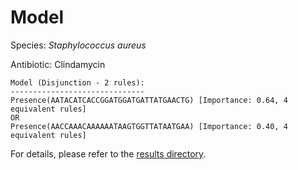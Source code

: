 
# Model

Species: *Staphylococcus aureus*

Antibiotic: Clindamycin

```
Model (Disjunction - 2 rules):
------------------------------
Presence(AATACATCACCGGATGGATGATTATGAACTG) [Importance: 0.64, 4 equivalent rules]
OR
Presence(AACCAAACAAAAAATAAGTGGTTATAATGAA) [Importance: 0.40, 4 equivalent rules]

```

For details, please refer to the [results directory](../../../../../results/scm_b/staphylococcus%20aureus/clindamycin/repeat_8/).

